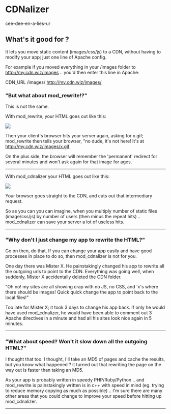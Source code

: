 # CDNalizer

cee-dee-en-a-lies-ur

## What's it good for ?

It lets you move static content (images/css/js) to a CDN, without having to modify your app; just one line of Apache config.

For example if you moved everything in your /images folder to http://my.cdn.wiz/images .. you'd then enter this line in Apache:

CDN_URL /images/ http://my.cdn.wiz/images/

### "But what about mod_rewrite!?"

This is not the same.

With mod_rewrite, your HTML goes out like this:

<img src="/images/x.gif" />

Then your client's browser hits your server again, asking for x.gif; mod_rewrite then tells your browser, "no dude, it's not here! It's at http://my.cdn.wiz/images/x.gif

On the plus side, the browser will remember the 'permanent' redirect for several minutes and won't ask again for that image for ages.

----

With mod_cdnalizer your HTML goes out like this:

<img src="http://my.cdn.wiz/images/x.gif" />

Your browser goes straight to the CDN, and cuts out that intermediary request.

So as you can you can imagine, when you multiply number of static files (image/css/js) by number of users (then minus the repeat hits) .. mod_cdnalizer can save your server a lot of useless hits.

----

### "Why don't I just change my app to rewrite the HTML?"

Go on then, do that. If you can change your app easily and have good processes in place to do so, then mod_cdnalizer is not for you.

One day there was Mister X. He painstakingly changed his app to rewrite all the outgoing urls to point to the CDN. Everything was going well, when suddenly, Mister X accidentally deleted the CDN folder.

"Oh no! my sites are all showing crap with no JS, no CSS, and 'x's where there should be images! Quick quick change the app to point back to the local files!"

Too late for Mister X; it took 3 days to change his app back. If only he would have used mod_cdnalizer, he would have been able to comment out 3 Apache directives in a minute and had all his sites look nice again in 5 minutes.

----

### "What about speed? Won't it slow down all the outgoing HTML?"

I thought that too. I thought, I'll take an MD5 of pages and cache the results, but you know what happened ? it turned out that rewriting the page on the way out is faster than taking an MD5.

As your app is probably written in speedy PHP/Ruby/Python .. and mod_rewrite is painstakingly written is in c++ with speed in mind (eg. trying to reduce memory copying as much as possible) .. I'm sure there are many other areas that you could change to improve your speed before hitting up mod_cdnalizer.

----
